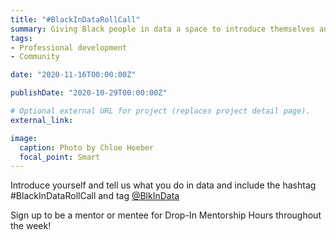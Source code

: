 ```yaml
---
title: "#BlackInDataRollCall"
summary: Giving Black people in data a space to introduce themselves and their work. Introducing and valuing intersecting parts of their identities. We welcome contributions from a wide spectrum of Data Fields including but not limited to Informatics, Technology, Data Science, Coding, Social Science and Data Analytics.
tags:
- Professional development
- Community

date: "2020-11-16T00:00:00Z"

publishDate: "2020-10-29T00:00:00Z"

# Optional external URL for project (replaces project detail page).
external_link: 

image:
  caption: Photo by Chloe Hoeber
  focal_point: Smart
---
```

 
 Introduce yourself and tell us what you do in data and include the hashtag #BlackInDataRollCall and tag [@BlkInData](https://twitter.com/BlkInData)

 Sign up to be a mentor or mentee for Drop-In Mentorship Hours throughout the week!